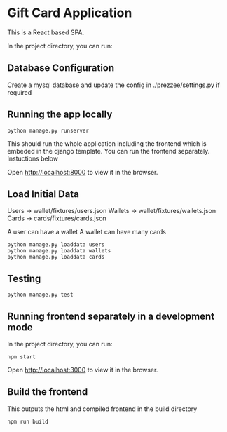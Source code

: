 
# Gift Card Application

This is a React based SPA.

In the project directory, you can run:

## Database Configuration

Create a mysql database  and update the config in ./prezzee/settings.py if required

## Running the app locally

```
python manage.py runserver
```

This should run the whole application including the frontend which is embeded in the django template. You can run the frontend separately. Instuctions below

Open [http://localhost:8000](http://localhost:8000) to view it in the browser.


## Load Initial Data

Users -> wallet/fixtures/users.json
Wallets -> wallet/fixtures/wallets.json
Cards ->  cards/fixtures/cards.json

A user can have a wallet 
A wallet can have many cards

```
python manage.py loaddata users
python manage.py loaddata wallets
python manage.py loaddata cards
```

## Testing

```
python manage.py test
```


## Running frontend separately in a development mode

In the project directory, you can run:

```
npm start
```
Open [http://localhost:3000](http://localhost:3000) to view it in the browser.

## Build the frontend
This outputs the html and compiled frontend in the build directory
```
npm run build
```
